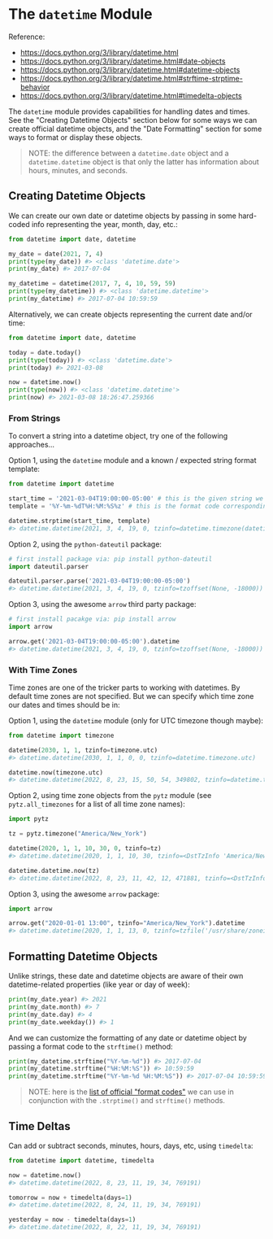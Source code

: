 # The `datetime` Module

Reference:

  + https://docs.python.org/3/library/datetime.html
  + https://docs.python.org/3/library/datetime.html#date-objects
  + https://docs.python.org/3/library/datetime.html#datetime-objects
  + https://docs.python.org/3/library/datetime.html#strftime-strptime-behavior
  + https://docs.python.org/3/library/datetime.html#timedelta-objects

The `datetime` module provides capabilities for handling dates and times. See the "Creating Datetime Objects" section below for some ways we can create official datetime objects, and the "Date Formatting" section for some ways to format or display these objects.

> NOTE: the difference between a `datetime.date` object and a `datetime.datetime` object is that only the latter has information about hours, minutes, and seconds.

## Creating Datetime Objects

We can create our own date or datetime objects by passing in some hard-coded info representing the year, month, day, etc.:

```py
from datetime import date, datetime

my_date = date(2021, 7, 4) 
print(type(my_date)) #> <class 'datetime.date'>
print(my_date) #> 2017-07-04

my_datetime = datetime(2017, 7, 4, 10, 59, 59)
print(type(my_datetime)) #> <class 'datetime.datetime'>
print(my_datetime) #> 2017-07-04 10:59:59
```

Alternatively, we can create objects representing the current date and/or time:

```py
from datetime import date, datetime

today = date.today()
print(type(today)) #> <class 'datetime.date'>
print(today) #> 2021-03-08

now = datetime.now()
print(type(now)) #> <class 'datetime.datetime'>
print(now) #> 2021-03-08 18:26:47.259366
```

### From Strings

To convert a string into a datetime object, try one of the following approaches...

Option 1, using the `datetime` module and a known / expected string format template:

```py
from datetime import datetime

start_time = '2021-03-04T19:00:00-05:00' # this is the given string we want to parse
template = '%Y-%m-%dT%H:%M:%S%z' # this is the format code corresponding with the given string we want to parse

datetime.strptime(start_time, template)
#> datetime.datetime(2021, 3, 4, 19, 0, tzinfo=datetime.timezone(datetime.timedelta(days=-1, seconds=68400)))
```

Option 2, using the `python-dateutil` package:

```py
# first install package via: pip install python-dateutil 
import dateutil.parser

dateutil.parser.parse('2021-03-04T19:00:00-05:00')
#> datetime.datetime(2021, 3, 4, 19, 0, tzinfo=tzoffset(None, -18000))
```

Option 3, using the awesome `arrow` third party package:

```py
# first install pacakge via: pip install arrow
import arrow

arrow.get('2021-03-04T19:00:00-05:00').datetime
#> datetime.datetime(2021, 3, 4, 19, 0, tzinfo=tzoffset(None, -18000))
```

### With Time Zones

Time zones are one of the tricker parts to working with datetimes. By default time zones are not specified. But we can specify which time zone our dates and times should be in:

Option 1, using the `datetime` module (only for UTC timezone though maybe):

```py
from datetime import timezone

datetime(2030, 1, 1, tzinfo=timezone.utc)
#> datetime.datetime(2030, 1, 1, 0, 0, tzinfo=datetime.timezone.utc)

datetime.now(timezone.utc)
#> datetime.datetime(2022, 8, 23, 15, 50, 54, 349802, tzinfo=datetime.timezone.utc)
```

Option 2, using time zone objects from the `pytz` module (see `pytz.all_timezones` for a list of all time zone names):

```py
import pytz 

tz = pytz.timezone("America/New_York")

datetime(2020, 1, 1, 10, 30, 0, tzinfo=tz)
#> datetime.datetime(2020, 1, 1, 10, 30, tzinfo=<DstTzInfo 'America/New_York' LMT-1 day, 19:04:00 STD>)

datetime.datetime.now(tz)
#> datetime.datetime(2022, 8, 23, 11, 42, 12, 471881, tzinfo=<DstTzInfo 'America/New_York' EDT-1 day, 20:00:00 DST>)
```


Option 3, using the awesome `arrow` package:

```py
import arrow

arrow.get("2020-01-01 13:00", tzinfo="America/New_York").datetime
#> datetime.datetime(2020, 1, 1, 13, 0, tzinfo=tzfile('/usr/share/zoneinfo/America/New_York'))
```



## Formatting Datetime Objects

Unlike strings, these date and datetime objects are aware of their own datetime-related properties (like year or day of week):

```py
print(my_date.year) #> 2021
print(my_date.month) #> 7
print(my_date.day) #> 4
print(my_date.weekday()) #> 1
```

And we can customize the formatting of any date or datetime object by passing a format code to the `strftime()` method:

```py
print(my_datetime.strftime("%Y-%m-%d")) #> 2017-07-04
print(my_datetime.strftime("%H:%M:%S")) #> 10:59:59
print(my_datetime.strftime("%Y-%m-%d %H:%M:%S")) #> 2017-07-04 10:59:59
```

> NOTE: here is the [list of official "format codes"](https://docs.python.org/3/library/datetime.html#strftime-and-strptime-format-codes) we can use in conjunction with the `.strptime()` and `strftime()` methods.

## Time Deltas

Can add or subtract seconds, minutes, hours, days, etc, using `timedelta`:

```py
from datetime import datetime, timedelta

now = datetime.now()
#> datetime.datetime(2022, 8, 23, 11, 19, 34, 769191)

tomorrow = now + timedelta(days=1)
#> datetime.datetime(2022, 8, 24, 11, 19, 34, 769191)

yesterday = now - timedelta(days=1)
#> datetime.datetime(2022, 8, 22, 11, 19, 34, 769191)
```





